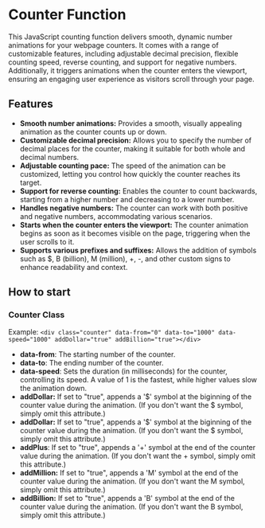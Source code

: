 # Counter Function

This JavaScript counting function delivers smooth, dynamic number animations for your webpage counters. It comes with a range of customizable features, including adjustable decimal precision, flexible counting speed, reverse counting, and support for negative numbers. Additionally, it triggers animations when the counter enters the viewport, ensuring an engaging user experience as visitors scroll through your page.

## Features

- **Smooth number animations:** Provides a smooth, visually appealing animation as the counter counts up or down.
- **Customizable decimal precision:** Allows you to specify the number of decimal places for the counter, making it suitable for both whole and decimal numbers.
- **Adjustable counting pace:** The speed of the animation can be customized, letting you control how quickly the counter reaches its target.
- **Support for reverse counting:** Enables the counter to count backwards, starting from a higher number and decreasing to a lower number.
- **Handles negative numbers:** The counter can work with both positive and negative numbers, accommodating various scenarios.
- **Starts when the counter enters the viewport:** The counter animation begins as soon as it becomes visible on the page, triggering when the user scrolls to it.
- **Supports various prefixes and suffixes:** Allows the addition of symbols such as $, B (billion), M (million), +, -, and other custom signs to enhance readability and context.

## How to start

### Counter Class

Example: ```<div class="counter" data-from="0" data-to="1000" data-speed="1000" addDollar="true" addBillion="true"></div>```

- **data-from**: The starting number of the counter.
- **data-to**: The ending number of the counter.
- **data-speed**: Sets the duration (in milliseconds) for the counter, controlling its speed. A value of 1 is the fastest, while higher values slow the animation down.
- **addDollar:** If set to "true", appends a '$' symbol at the biginning of the counter value during the animation. (If you don't want the $ symbol, simply omit this attribute.)
- **addDollar:** If set to "true", appends a '$' symbol at the biginning of the counter value during the animation. (If you don't want the $ symbol, simply omit this attribute.)
- **addPlus**: If set to "true", appends a '+' symbol at the end of the counter value during the animation. (If you don't want the + symbol, simply omit this attribute.)
- **addMillion:** If set to "true", appends a 'M' symbol at the end of the counter value during the animation. (If you don't want the M symbol, simply omit this attribute.)
- **addBillion:** If set to "true", appends a 'B' symbol at the end of the counter value during the animation. (If you don't want the B symbol, simply omit this attribute.)
